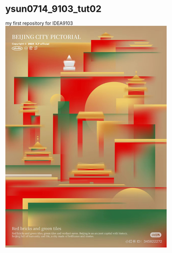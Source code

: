 # ysun0714_9103_tut02
my first repository for IDEA9103
![An image of Bei Jing City](readmeImages/beijing_city.jpg)